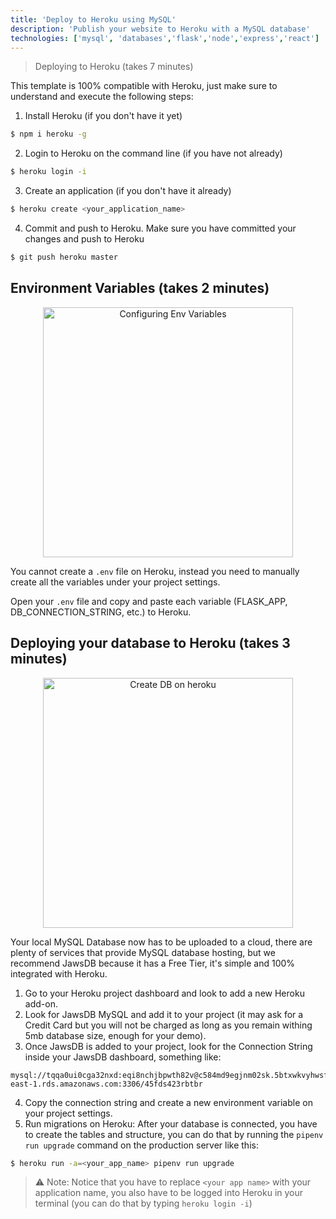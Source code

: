 ```yaml
---
title: 'Deploy to Heroku using MySQL'
description: 'Publish your website to Heroku with a MySQL database'
technologies: ['mysql', 'databases','flask','node','express','react']
---
```


> Deploying to Heroku (takes 7 minutes)  

This template is 100% compatible with Heroku, just make sure to understand and execute the following steps:

1. Install Heroku (if you don't have it yet)
```bash
$ npm i heroku -g
```

2. Login to Heroku on the command line (if you have not already)
```bash
$ heroku login -i
```

3. Create an application (if you don't have it already)
```bash
$ heroku create <your_application_name>
```

4. Commit and push to Heroku. Make sure you have committed your changes and push to Heroku
```bash
$ git push heroku master
```

## Environment Variables (takes 2 minutes)

<p align="center">
<img width="400px" alt="Configuring Env Variables" src="https://github.com/4GeeksAcademy/flask-rest-hello/blob/main/docs/assets/env_variables.gif?raw=true" />
</p>

You cannot create a `.env` file on Heroku, instead you need to manually create all the variables under your project settings.

Open your `.env` file and copy and paste each variable (FLASK_APP, DB_CONNECTION_STRING, etc.) to Heroku.


## Deploying your database to Heroku (takes 3 minutes)

<p align="center">
<img width="400px" alt="Create DB on heroku" src="https://github.com/4GeeksAcademy/flask-rest-hello/blob/main/docs/assets/db_config.gif?raw=true" />
</p>

Your local MySQL Database now has to be uploaded to a cloud, there are plenty of services that provide MySQL database hosting, but we recommend JawsDB because it has a Free Tier, it's simple and 100% integrated with Heroku.

1. Go to your Heroku project dashboard and look to add a new Heroku add-on.
2. Look for JawsDB MySQL and add it to your project (it may ask for a Credit Card but you will not be charged as long as you remain withing 5mb database size, enough for your demo).
3. Once JawsDB is added to your project, look for the Connection String inside your JawsDB dashboard, something like:
```
mysql://tqqa0ui0cga32nxd:eqi8nchjbpwth82v@c584md9egjnm02sk.5btxwkvyhwsf.us-east-1.rds.amazonaws.com:3306/45fds423rbtbr
```
4. Copy the connection string and create a new environment variable on your project settings.
5. Run migrations on Heroku: After your database is connected, you have to create the tables and structure, you can do that by running the `pipenv run upgrade` command on the production server like this:
```bash
$ heroku run -a=<your_app_name> pipenv run upgrade
```
> ⚠️ Note: Notice that you have to replace `<your app name>` with your application name, you also have to be logged into Heroku in your terminal (you can do that by typing `heroku login -i`)
